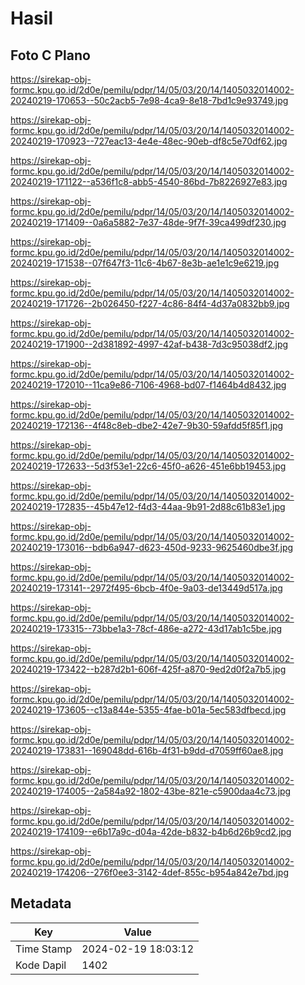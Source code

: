 # Hasil

## Foto C Plano

https://sirekap-obj-formc.kpu.go.id/2d0e/pemilu/pdpr/14/05/03/20/14/1405032014002-20240219-170653--50c2acb5-7e98-4ca9-8e18-7bd1c9e93749.jpg

https://sirekap-obj-formc.kpu.go.id/2d0e/pemilu/pdpr/14/05/03/20/14/1405032014002-20240219-170923--727eac13-4e4e-48ec-90eb-df8c5e70df62.jpg

https://sirekap-obj-formc.kpu.go.id/2d0e/pemilu/pdpr/14/05/03/20/14/1405032014002-20240219-171122--a536f1c8-abb5-4540-86bd-7b8226927e83.jpg

https://sirekap-obj-formc.kpu.go.id/2d0e/pemilu/pdpr/14/05/03/20/14/1405032014002-20240219-171409--0a6a5882-7e37-48de-9f7f-39ca499df230.jpg

https://sirekap-obj-formc.kpu.go.id/2d0e/pemilu/pdpr/14/05/03/20/14/1405032014002-20240219-171538--07f647f3-11c6-4b67-8e3b-ae1e1c9e6219.jpg

https://sirekap-obj-formc.kpu.go.id/2d0e/pemilu/pdpr/14/05/03/20/14/1405032014002-20240219-171726--2b026450-f227-4c86-84f4-4d37a0832bb9.jpg

https://sirekap-obj-formc.kpu.go.id/2d0e/pemilu/pdpr/14/05/03/20/14/1405032014002-20240219-171900--2d381892-4997-42af-b438-7d3c95038df2.jpg

https://sirekap-obj-formc.kpu.go.id/2d0e/pemilu/pdpr/14/05/03/20/14/1405032014002-20240219-172010--11ca9e86-7106-4968-bd07-f1464b4d8432.jpg

https://sirekap-obj-formc.kpu.go.id/2d0e/pemilu/pdpr/14/05/03/20/14/1405032014002-20240219-172136--4f48c8eb-dbe2-42e7-9b30-59afdd5f85f1.jpg

https://sirekap-obj-formc.kpu.go.id/2d0e/pemilu/pdpr/14/05/03/20/14/1405032014002-20240219-172633--5d3f53e1-22c6-45f0-a626-451e6bb19453.jpg

https://sirekap-obj-formc.kpu.go.id/2d0e/pemilu/pdpr/14/05/03/20/14/1405032014002-20240219-172835--45b47e12-f4d3-44aa-9b91-2d88c61b83e1.jpg

https://sirekap-obj-formc.kpu.go.id/2d0e/pemilu/pdpr/14/05/03/20/14/1405032014002-20240219-173016--bdb6a947-d623-450d-9233-9625460dbe3f.jpg

https://sirekap-obj-formc.kpu.go.id/2d0e/pemilu/pdpr/14/05/03/20/14/1405032014002-20240219-173141--2972f495-6bcb-4f0e-9a03-de13449d517a.jpg

https://sirekap-obj-formc.kpu.go.id/2d0e/pemilu/pdpr/14/05/03/20/14/1405032014002-20240219-173315--73bbe1a3-78cf-486e-a272-43d17ab1c5be.jpg

https://sirekap-obj-formc.kpu.go.id/2d0e/pemilu/pdpr/14/05/03/20/14/1405032014002-20240219-173422--b287d2b1-606f-425f-a870-9ed2d0f2a7b5.jpg

https://sirekap-obj-formc.kpu.go.id/2d0e/pemilu/pdpr/14/05/03/20/14/1405032014002-20240219-173605--c13a844e-5355-4fae-b01a-5ec583dfbecd.jpg

https://sirekap-obj-formc.kpu.go.id/2d0e/pemilu/pdpr/14/05/03/20/14/1405032014002-20240219-173831--169048dd-616b-4f31-b9dd-d7059ff60ae8.jpg

https://sirekap-obj-formc.kpu.go.id/2d0e/pemilu/pdpr/14/05/03/20/14/1405032014002-20240219-174005--2a584a92-1802-43be-821e-c5900daa4c73.jpg

https://sirekap-obj-formc.kpu.go.id/2d0e/pemilu/pdpr/14/05/03/20/14/1405032014002-20240219-174109--e6b17a9c-d04a-42de-b832-b4b6d26b9cd2.jpg

https://sirekap-obj-formc.kpu.go.id/2d0e/pemilu/pdpr/14/05/03/20/14/1405032014002-20240219-174206--276f0ee3-3142-4def-855c-b954a842e7bd.jpg


## Metadata

| Key        | Value               |
| ---------- | ------------------- |
| Time Stamp | 2024-02-19 18:03:12 |
| Kode Dapil | 1402                |



